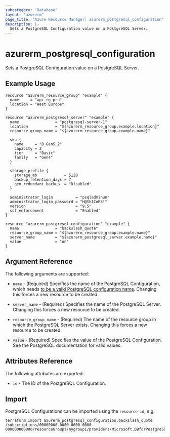 ```yaml
---
subcategory: "Database"
layout: "azurerm"
page_title: "Azure Resource Manager: azurerm_postgresql_configuration"
description: |-
  Sets a PostgreSQL Configuration value on a PostgreSQL Server.
---
```


# azurerm_postgresql_configuration

Sets a PostgreSQL Configuration value on a PostgreSQL Server.

## Example Usage

```hcl
resource "azurerm_resource_group" "example" {
  name     = "api-rg-pro"
  location = "West Europe"
}

resource "azurerm_postgresql_server" "example" {
  name                = "postgresql-server-1"
  location            = "${azurerm_resource_group.example.location}"
  resource_group_name = "${azurerm_resource_group.example.name}"

  sku {
    name     = "B_Gen5_2"
    capacity = 2
    tier     = "Basic"
    family   = "Gen4"
  }

  storage_profile {
    storage_mb            = 5120
    backup_retention_days = 7
    geo_redundant_backup  = "Disabled"
  }

  administrator_login          = "psqladminun"
  administrator_login_password = "H@Sh1CoR3!"
  version                      = "9.5"
  ssl_enforcement              = "Enabled"
}

resource "azurerm_postgresql_configuration" "example" {
  name                = "backslash_quote"
  resource_group_name = "${azurerm_resource_group.example.name}"
  server_name         = "${azurerm_postgresql_server.example.name}"
  value               = "on"
}
```

## Argument Reference

The following arguments are supported:

* `name` - (Required) Specifies the name of the PostgreSQL Configuration, which needs [to be a valid PostgreSQL configuration name](https://www.postgresql.org/docs/current/static/sql-syntax-lexical.html#SQL-SYNTAX-IDENTIFIER). Changing this forces a new resource to be created.

* `server_name` - (Required) Specifies the name of the PostgreSQL Server. Changing this forces a new resource to be created.

* `resource_group_name` - (Required) The name of the resource group in which the PostgreSQL Server exists. Changing this forces a new resource to be created.

* `value` - (Required) Specifies the value of the PostgreSQL Configuration. See the PostgreSQL documentation for valid values.

## Attributes Reference

The following attributes are exported:

* `id` - The ID of the PostgreSQL Configuration.

## Import

PostgreSQL Configurations can be imported using the `resource id`, e.g.

```shell
terraform import azurerm_postgresql_configuration.backslash_quote /subscriptions/00000000-0000-0000-0000-000000000000/resourceGroups/mygroup1/providers/Microsoft.DBforPostgreSQL/servers/server1/configurations/backslash_quote
```
